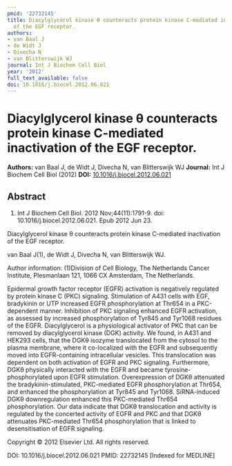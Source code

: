 ```yaml
---
pmid: '22732145'
title: Diacylglycerol kinase θ counteracts protein kinase C-mediated inactivation
  of the EGF receptor.
authors:
- van Baal J
- de Widt J
- Divecha N
- van Blitterswijk WJ
journal: Int J Biochem Cell Biol
year: '2012'
full_text_available: false
doi: 10.1016/j.biocel.2012.06.021
---
```


# Diacylglycerol kinase θ counteracts protein kinase C-mediated inactivation of the EGF receptor.
**Authors:** van Baal J, de Widt J, Divecha N, van Blitterswijk WJ
**Journal:** Int J Biochem Cell Biol (2012)
**DOI:** [10.1016/j.biocel.2012.06.021](https://doi.org/10.1016/j.biocel.2012.06.021)

## Abstract

1. Int J Biochem Cell Biol. 2012 Nov;44(11):1791-9. doi: 
10.1016/j.biocel.2012.06.021. Epub 2012 Jun 23.

Diacylglycerol kinase θ counteracts protein kinase C-mediated inactivation of 
the EGF receptor.

van Baal J(1), de Widt J, Divecha N, van Blitterswijk WJ.

Author information:
(1)Division of Cell Biology, The Netherlands Cancer Institute, Plesmanlaan 121, 
1066 CX Amsterdam, The Netherlands.

Epidermal growth factor receptor (EGFR) activation is negatively regulated by 
protein kinase C (PKC) signaling. Stimulation of A431 cells with EGF, bradykinin 
or UTP increased EGFR phosphorylation at Thr654 in a PKC-dependent manner. 
Inhibition of PKC signaling enhanced EGFR activation, as assessed by increased 
phosphorylation of Tyr845 and Tyr1068 residues of the EGFR. Diacylglycerol is a 
physiological activator of PKC that can be removed by diacylglycerol kinase 
(DGK) activity. We found, in A431 and HEK293 cells, that the DGKθ isozyme 
translocated from the cytosol to the plasma membrane, where it co-localized with 
the EGFR and subsequently moved into EGFR-containing intracellular vesicles. 
This translocation was dependent on both activation of EGFR and PKC signaling. 
Furthermore, DGKθ physically interacted with the EGFR and became 
tyrosine-phosphorylated upon EGFR stimulation. Overexpression of DGKθ attenuated 
the bradykinin-stimulated, PKC-mediated EGFR phosphorylation at Thr654, and 
enhanced the phosphorylation at Tyr845 and Tyr1068. SiRNA-induced DGKθ 
downregulation enhanced this PKC-mediated Thr654 phosphorylation. Our data 
indicate that DGKθ translocation and activity is regulated by the concerted 
activity of EGFR and PKC and that DGKθ attenuates PKC-mediated Thr654 
phosphorylation that is linked to desensitisation of EGFR signaling.

Copyright © 2012 Elsevier Ltd. All rights reserved.

DOI: 10.1016/j.biocel.2012.06.021
PMID: 22732145 [Indexed for MEDLINE]
